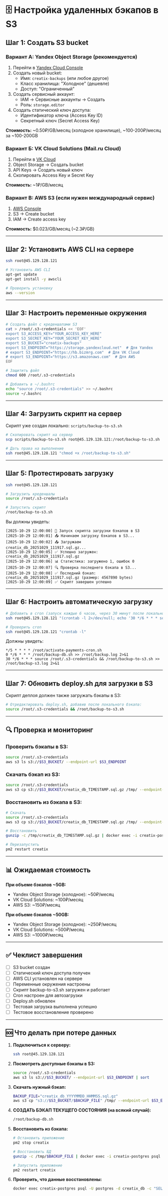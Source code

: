 # 🗄️ Настройка удаленных бэкапов в S3

## Шаг 1: Создать S3 bucket

### Вариант А: Yandex Object Storage (рекомендуется)

1. Перейти в [Yandex Cloud Console](https://console.cloud.yandex.ru/)
2. Создать новый bucket:
   - Имя: `creatix-backups` (или любое другое)
   - Класс хранилища: "Холодное" (дешевле)
   - Доступ: "Ограниченный"
3. Создать сервисный аккаунт:
   - IAM → Сервисные аккаунты → Создать
   - Роль: `storage.editor`
4. Создать статический ключ доступа:
   - Идентификатор ключа (Access Key ID)
   - Секретный ключ (Secret Access Key)

**Стоимость:** ~0.50₽/GB/месяц (холодное хранилище), ~100-200₽/месяц за ~100-200GB

### Вариант Б: VK Cloud Solutions (Mail.ru Cloud)

1. Перейти в [VK Cloud](https://mcs.mail.ru/)
2. Object Storage → Создать bucket
3. API Keys → Создать новый ключ
4. Скопировать Access Key и Secret Key

**Стоимость:** ~1₽/GB/месяц

### Вариант В: AWS S3 (если нужен международный сервис)

1. [AWS Console](https://console.aws.amazon.com/)
2. S3 → Create bucket
3. IAM → Create access key

**Стоимость:** $0.023/GB/месяц (~2.3₽/GB)

---

## Шаг 2: Установить AWS CLI на сервере

```bash
ssh root@45.129.128.121

# Установить AWS CLI
apt-get update
apt-get install -y awscli

# Проверить установку
aws --version
```

---

## Шаг 3: Настроить переменные окружения

```bash
# Создать файл с креденшалами S3
cat > /root/.s3-credentials << 'EOF'
export S3_ACCESS_KEY="YOUR_ACCESS_KEY_HERE"
export S3_SECRET_KEY="YOUR_SECRET_KEY_HERE"
export S3_BUCKET="creatix-backups"
export S3_ENDPOINT="https://storage.yandexcloud.net"  # Для Yandex
# export S3_ENDPOINT="https://hb.bizmrg.com"  # Для VK Cloud
# export S3_ENDPOINT="https://s3.amazonaws.com"  # Для AWS
EOF

# Защитить файл
chmod 600 /root/.s3-credentials

# Добавить в ~/.bashrc
echo "source /root/.s3-credentials" >> ~/.bashrc
source ~/.bashrc
```

---

## Шаг 4: Загрузить скрипт на сервер

Скрипт уже создан локально: `scripts/backup-to-s3.sh`

```bash
# Скопировать скрипт на сервер
scp scripts/backup-to-s3.sh root@45.129.128.121:/root/backup-to-s3.sh

# Дать права на выполнение
ssh root@45.129.128.121 "chmod +x /root/backup-to-s3.sh"
```

---

## Шаг 5: Протестировать загрузку

```bash
ssh root@45.129.128.121

# Загрузить креденшалы
source /root/.s3-credentials

# Запустить скрипт
/root/backup-to-s3.sh
```

Вы должны увидеть:
```
[2025-10-29 12:00:00] 🚀 Запуск скрипта загрузки бэкапов в S3
[2025-10-29 12:00:01] 📤 Начинаем загрузку бэкапов в S3...
[2025-10-29 12:00:02] 📤 Загружаем creatix_db_20251029_111917.sql.gz...
[2025-10-29 12:00:05] ✅ Успешно загружен: creatix_db_20251029_111917.sql.gz
[2025-10-29 12:00:06] 📊 Статистика: загружено 1, ошибок 0
[2025-10-29 12:00:07] 🔍 Проверка последнего бэкапа в S3...
[2025-10-29 12:00:08] ✅ Последний бэкап: creatix_db_20251029_111917.sql.gz (размер: 4567890 bytes)
[2025-10-29 12:00:09] ✅ Скрипт завершен успешно
```

---

## Шаг 6: Настроить автоматическую загрузку

```bash
# Добавить в cron (запуск каждые 6 часов, через 30 минут после локального бэкапа)
ssh root@45.129.128.121 "(crontab -l 2>/dev/null; echo '30 */6 * * * source /root/.s3-credentials && /root/backup-to-s3.sh >> /root/backup-s3.log 2>&1') | crontab -"

# Проверить cron
ssh root@45.129.128.121 "crontab -l"
```

Должны увидеть:
```
*/5 * * * * /root/activate-payments-cron.sh
0 */6 * * * /root/backup-db.sh >> /root/backup.log 2>&1
30 */6 * * * source /root/.s3-credentials && /root/backup-to-s3.sh >> /root/backup-s3.log 2>&1
```

---

## Шаг 7: Обновить deploy.sh для загрузки в S3

Скрипт деплоя должен также загружать бэкапы в S3:

```bash
# Отредактировать deploy.sh, добавив после локального бэкапа:
source /root/.s3-credentials && /root/backup-to-s3.sh
```

---

## 🔍 Проверка и мониторинг

### Проверить бэкапы в S3:
```bash
source /root/.s3-credentials
aws s3 ls s3://$S3_BUCKET/ --endpoint-url $S3_ENDPOINT
```

### Скачать бэкап из S3:
```bash
source /root/.s3-credentials
aws s3 cp s3://$S3_BUCKET/creatix_db_TIMESTAMP.sql.gz /tmp/ --endpoint-url $S3_ENDPOINT
```

### Восстановить из бэкапа в S3:
```bash
# Скачать
source /root/.s3-credentials
aws s3 cp s3://$S3_BUCKET/creatix_db_TIMESTAMP.sql.gz /tmp/ --endpoint-url $S3_ENDPOINT

# Восстановить
gunzip -c /tmp/creatix_db_TIMESTAMP.sql.gz | docker exec -i creatix-postgres psql -U postgres -d creatix_db

# Перезапустить
pm2 restart creatix
```

---

## 📊 Ожидаемая стоимость

**При объеме бэкапов ~5GB:**
- Yandex Object Storage (холодное): ~50₽/месяц
- VK Cloud Solutions: ~100₽/месяц
- AWS S3: ~150₽/месяц

**При объеме бэкапов ~50GB:**
- Yandex Object Storage (холодное): ~250₽/месяц
- VK Cloud Solutions: ~500₽/месяц
- AWS S3: ~1000₽/месяц

---

## ✅ Чеклист завершения

- [ ] S3 bucket создан
- [ ] Статический ключ доступа получен
- [ ] AWS CLI установлен на сервере
- [ ] Переменные окружения настроены
- [ ] Скрипт backup-to-s3.sh загружен и работает
- [ ] Cron настроен для автозагрузки
- [ ] Deploy.sh обновлен
- [ ] Тестовая загрузка выполнена успешно
- [ ] Тестовое восстановление проверено

---

## 🆘 Что делать при потере данных

1. **Подключиться к серверу:**
   ```bash
   ssh root@45.129.128.121
   ```

2. **Посмотреть доступные бэкапы в S3:**
   ```bash
   source /root/.s3-credentials
   aws s3 ls s3://$S3_BUCKET/ --endpoint-url $S3_ENDPOINT | sort
   ```

3. **Скачать нужный бэкап:**
   ```bash
   BACKUP_FILE="creatix_db_YYYYMMDD_HHMMSS.sql.gz"
   aws s3 cp "s3://$S3_BUCKET/$BACKUP_FILE" /tmp/ --endpoint-url $S3_ENDPOINT
   ```

4. **СОЗДАТЬ БЭКАП ТЕКУЩЕГО СОСТОЯНИЯ (на всякий случай):**
   ```bash
   /root/backup-db.sh
   ```

5. **Восстановить из бэкапа:**
   ```bash
   # Остановить приложение
   pm2 stop creatix

   # Восстановить БД
   gunzip -c /tmp/$BACKUP_FILE | docker exec -i creatix-postgres psql -U postgres -d creatix_db

   # Запустить приложение
   pm2 restart creatix
   ```

6. **Проверить, что данные восстановлены:**
   ```bash
   docker exec creatix-postgres psql -U postgres -d creatix_db -c "SELECT COUNT(*) FROM \"User\";"
   ```
